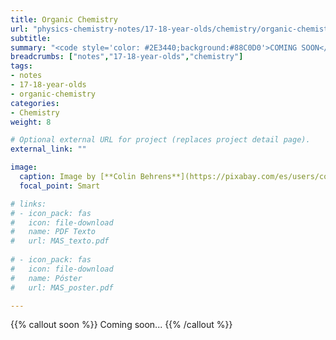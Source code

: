```yaml
---
title: Organic Chemistry
url: "physics-chemistry-notes/17-18-year-olds/chemistry/organic-chemistry"
subtitle: 
summary: "<code style='color: #2E3440;background:#88C0D0'>COMING SOON</code>"
breadcrumbs: ["notes","17-18-year-olds","chemistry"]
tags:
- notes
- 17-18-year-olds
- organic-chemistry
categories:
- Chemistry
weight: 8

# Optional external URL for project (replaces project detail page).
external_link: ""

image:
  caption: Image by [**Colin Behrens**](https://pixabay.com/es/users/colin00b-346653/) on [Pixabay](https://pixabay.com/es/)
  focal_point: Smart

# links:
# - icon_pack: fas
#   icon: file-download
#   name: PDF Texto
#   url: MAS_texto.pdf
  
# - icon_pack: fas
#   icon: file-download
#   name: Póster
#   url: MAS_poster.pdf

---
```


{{% callout soon %}}
Coming soon...
{{% /callout %}}
